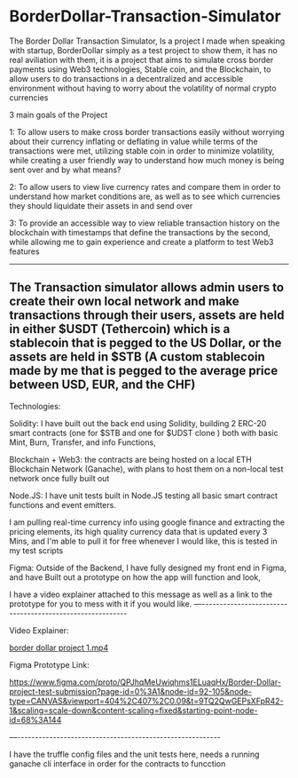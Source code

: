 # BorderDollar-Transaction-Simulator
The Border Dollar Transaction Simulator, Is a project I made when speaking with startup, BorderDollar simply as a test project to show them, it has no real aviliation with them, it is a project that aims to simulate cross border payments using Web3 technologies, Stable coin, and the Blockchain, to allow users to do transactions in a decentralized and accessible environment without having to worry about the volatility of normal crypto currencies

3 main goals of the Project

1: To allow users to make cross border transactions easily without worrying about their currency inflating or deflating in value while terms of the transactions were met, utilizing stable coin in order to minimize volatility, while creating a user friendly way to understand how much money is being sent over and by what means?

2: To allow users to view live currency rates and compare them in order to understand how market conditions are, as well as to see which currencies they should liquidate their assets in and send over 

3: To provide an accessible way to view reliable transaction history on the blockchain with timestamps that define the transactions by the second, while allowing me to gain experience and create a platform to test Web3 features 

-----------------------------------------------------------------------
The Transaction simulator allows admin users to create their own local network and make transactions through their users, assets are held in either $USDT (Tethercoin) which is a stablecoin that is pegged to the US Dollar, or the assets are held in $STB (A custom stablecoin made by me that is pegged to the average price between USD, EUR, and the CHF) 
---------------------------------------------------------------------

Technologies: 

Solidity: 
  I have built out the back end using Solidity, building 2 ERC-20 smart contracts (one for $STB and one for $UDST clone )
  both with basic Mint, Burn, Transfer, and info Functions,

Blockchain + Web3: 
  the contracts are being hosted on a local ETH Blockchain Network (Ganache), with plans to host them on a non-local test network once fully built out

Node.JS:
  I have unit tests built in Node.JS testing all basic smart contract functions and event emitters. 

  I am pulling real-time currency info using google finance and extracting the pricing elements, its high quality currency data that is updated every 3 Mins, and I'm able to pull it for free whenever I        would   like, this is tested in my test scripts


Figma: 
  Outside of the Backend, I have fully designed my front end in Figma, and have Built out a prototype on how the app will function and look, 

  I have a video explainer attached to this message as well as a link to the prototype for you to mess with it if you would like. 
—---------------------------------------------------------

Video Explainer: 

[border dollar project  1.mp4
](https://drive.google.com/file/d/1wWHpYu9fL-0jNZf74H3hsN2DcuAlYe8X/view?usp=sharing)

Figma Prototype Link: 

https://www.figma.com/proto/QPJhqMeUwiqhms1ELuaqHx/Border-Dollar-project-test-submission?page-id=0%3A1&node-id=92-105&node-type=CANVAS&viewport=404%2C407%2C0.09&t=9TQ2QwGEPsXFpR42-1&scaling=scale-down&content-scaling=fixed&starting-point-node-id=68%3A144

—---------------------------------------------------------

I have the truffle config files and the unit tests here, needs a running ganache cli interface in order for the contracts to funcction
